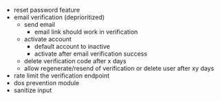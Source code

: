 - reset password feature
- email verification (deprioritized)
  - send email
    - email link should work in verification
  - activate account
    - default account to inactive
    - activate after email verification success
  - delete verification code after x days
  - allow regenerate/resend of verification or delete user after xy days
- rate limit the verification endpoint
- dos prevention module
- sanitize input